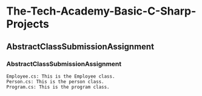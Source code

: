 # The-Tech-Academy-Basic-C-Sharp-Projects
## AbstractClassSubmissionAssignment
  ### AbstractClassSubmissionAssignment
    Employee.cs: This is the Employee class.
    Person.cs: This is the person class.
    Program.cs: This is the program class.
